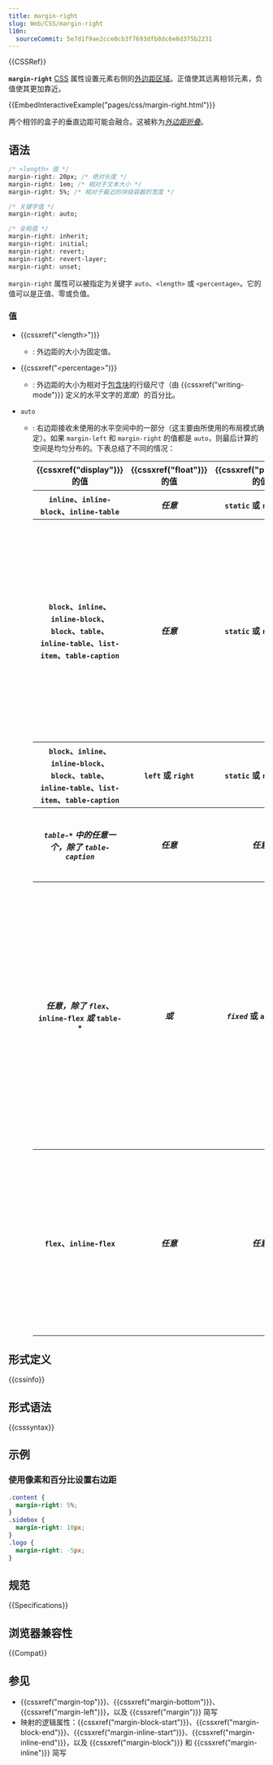 ```yaml
---
title: margin-right
slug: Web/CSS/margin-right
l10n:
  sourceCommit: 5e7d1f9ae2cce0cb3f7693dfb8dc6e8d375b2231
---
```


{{CSSRef}}

**`margin-right`** [CSS](/zh-CN/docs/Web/CSS) 属性设置元素右侧的[外边距区域](/zh-CN/docs/Web/CSS/CSS_box_model/Introduction_to_the_CSS_box_model#外边距区域)。正值使其远离相邻元素，负值使其更加靠近。

{{EmbedInteractiveExample("pages/css/margin-right.html")}}

两个相邻的盒子的垂直边距可能会融合。这被称为[_外边距折叠_](/zh-CN/docs/Web/CSS/CSS_box_model/Mastering_margin_collapsing)。

## 语法

```css
/* <length> 值 */
margin-right: 20px; /* 绝对长度 */
margin-right: 1em; /* 相对于文本大小 */
margin-right: 5%; /* 相对于最近的块级容器的宽度 */

/* 关键字值 */
margin-right: auto;

/* 全局值 */
margin-right: inherit;
margin-right: initial;
margin-right: revert;
margin-right: revert-layer;
margin-right: unset;
```

`margin-right` 属性可以被指定为关键字 `auto`、`<length>` 或 `<percentage>`。它的值可以是正值、零或负值。

### 值

- {{cssxref("&lt;length&gt;")}}
  - : 外边距的大小为固定值。
- {{cssxref("&lt;percentage&gt;")}}
  - : 外边距的大小为相对于[包含块](/zh-CN/docs/Web/CSS/Containing_block)的行级尺寸（由 {{cssxref("writing-mode")}} 定义的水平文字的*宽度*）的百分比。
- `auto`

  - : 右边距接收未使用的水平空间中的一部分（这主要由所使用的布局模式确定）。如果 `margin-left` 和 `margin-right` 的值都是 `auto`，则最后计算的空间是均匀分布的。下表总结了不同的情况：

    <table class="standard-table">
      <thead>
        <tr>
          <th scope="col">{{cssxref("display")}} 的值</th>
          <th scope="col">{{cssxref("float")}} 的值</th>
          <th scope="col">{{cssxref("position")}} 的值</th>
          <th scope="col"><code>auto</code> 的计算值</th>
          <th scope="col">注释</th>
        </tr>
      </thead>
      <tbody>
        <tr>
          <th>
            <code>inline</code>、<code>inline-block</code>、<code>inline-table</code>
          </th>
          <th><em>任意</em></th>
          <th><code>static</code> 或 <code>relative</code></th>
          <td><code>0</code></td>
          <td>行级布局模式</td>
        </tr>
        <tr>
          <th>
            <code>block</code>、<code>inline</code>、<code>inline-block</code>、<code>block</code>、<code>table</code>、<code>inline-table</code>、<code>list-item</code>、<code>table-caption</code>
          </th>
          <th><em>任意</em></th>
          <th><code>static</code> 或 <code>relative</code></th>
          <td>
            <code>0</code>，除非将 <code>margin-left</code> 和
            <code>margin-right</code> 都设置为 <code>auto</code>。在这种情况下，它被设置为将元素置于其父级元素中心的值。
          </td>
          <td>块级布局模式</td>
        </tr>
        <tr>
          <th>
            <code>block</code>、<code>inline</code>、<code>inline-block</code>、<code>block</code>、<code>table</code>、<code>inline-table</code>、<code>list-item</code>、<code>table-caption</code>
          </th>
          <th><code>left</code> 或 <code>right</code></th>
          <th><code>static</code> 或 <code>relative</code></th>
          <td><code>0</code></td>
          <td>块级布局模式（浮动元素）</td>
        </tr>
        <tr>
          <th>
            <em><code>table-*</code> 中的任意一个<em>，除了 </em
            ><code>table-caption</code>
          </th>
          <th><em>任意</em></th>
          <th><em>任意</em></th>
          <td><code>0</code></td>
          <td>
            内部的 <code>table-*</code> 元素没有外边距，请使用
            {{ cssxref("border-spacing") }} 代替。
          </td>
        </tr>
        <tr>
          <th>
            <em>任意，除了 <code>flex</code></em>、<code>inline-flex</code
            > <em>或</em> <code>table-*</code>
          </th>
          <th><em>或</em></th>
          <th>
            <em><code>fixed</code></em> 或 <code>absolute</code>
          </th>
          <td>
            <code>0</code>，除非将 <code>margin-left</code> 和
            <code>margin-right</code> 都设置为 <code>auto</code>。在这种情况下，如果 <code>width</code> 固定，它会被设置为将边框区域在可用宽度内居中的值。
          </td>
          <td>绝对定位布局模式</td>
        </tr>
        <tr>
          <th><code>flex</code>、<code>inline-flex</code></th>
          <th><em>任意</em></th>
          <th><em>任意</em></th>
          <td>
            <code>0</code>，除非存在任何正水平可用空间。在这种情况下，它会均匀分布到所有水平的 <code>auto</code> 外边距中。
          </td>
          <td>弹性盒布局模式</td>
        </tr>
      </tbody>
    </table>

## 形式定义

{{cssinfo}}

## 形式语法

{{csssyntax}}

## 示例

### 使用像素和百分比设置右边距

```css
.content {
  margin-right: 5%;
}
.sidebox {
  margin-right: 10px;
}
.logo {
  margin-right: -5px;
}
```

## 规范

{{Specifications}}

## 浏览器兼容性

{{Compat}}

## 参见

- {{cssxref("margin-top")}}、{{cssxref("margin-bottom")}}、{{cssxref("margin-left")}}，以及 {{cssxref("margin")}} 简写
- 映射的逻辑属性：{{cssxref("margin-block-start")}}、{{cssxref("margin-block-end")}}、{{cssxref("margin-inline-start")}}、{{cssxref("margin-inline-end")}}，以及 {{cssxref("margin-block")}} 和 {{cssxref("margin-inline")}} 简写
